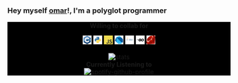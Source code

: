 ### Hey myself [omar](https://omar1024.github.io)!, I'm a polyglot programmer
<div align="center" style="background-color:#000">
 
  **Willing to collab for**  
  
  <code><img height="20" src="https://raw.githubusercontent.com/github/explore/80688e429a7d4ef2fca1e82350fe8e3517d3494d/topics/cpp/cpp.png"></code>
  <code><img height="20" src="https://raw.githubusercontent.com/github/explore/80688e429a7d4ef2fca1e82350fe8e3517d3494d/topics/python/python.png"></code>
  <code><img height="20" src="https://raw.githubusercontent.com/github/explore/80688e429a7d4ef2fca1e82350fe8e3517d3494d/topics/javascript/javascript.png"></code>
  <code><img height="20" src="https://raw.githubusercontent.com/github/explore/80688e429a7d4ef2fca1e82350fe8e3517d3494d/topics/dart/dart.png"></code>
  <code><img height="20" src="https://raw.githubusercontent.com/github/explore/80688e429a7d4ef2fca1e82350fe8e3517d3494d/topics/java/java.png"></code>
  <code><img height="20" src="https://raw.githubusercontent.com/github/explore/80688e429a7d4ef2fca1e82350fe8e3517d3494d/topics/go/go.png"></code>
  <code><img height="20" src="https://raw.githubusercontent.com/github/explore/80688e429a7d4ef2fca1e82350fe8e3517d3494d/topics/ruby/ruby.png"></code>
  <br/>
  <br/>
 ![stats](https://github-readme-stats.vercel.app/api?username=omar1024&show_icons=true&theme=dark&count_private=true)
 <br/>
 **Currently Listening to**
 <br/>
[![spotify-github-profile](https://spotify-github-profile.vercel.app/api/view?uid=x9ywv961swafcdwkzodexxdkf&cover_image=true&theme=natemoo-re)](https://spotify-github-profile.vercel.app/api/view?uid=x9ywv961swafcdwkzodexxdkf&redirect=true)
</div>
